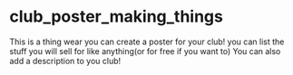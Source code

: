 # club_poster_making_things
This is a thing wear you can create a poster for your club! you can list the stuff you will sell for like anything(or for free if you want to) You can also add a description to you club!
